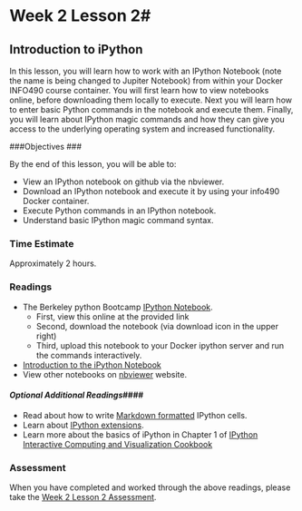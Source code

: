 # Week 2 Lesson 2#
## Introduction to iPython ##

In this lesson, you will learn how to work with an IPython Notebook (note the name is being changed to Jupiter Notebook) from within your Docker INFO490 course container. You will first learn how to view notebooks online, before downloading them locally to execute. Next you will learn how to enter basic Python commands in the notebook and execute them. Finally, you will learn about IPython magic commands and how they can give you access to the underlying operating system and increased functionality.

###Objectives ###

By the end of this lesson, you will be able to:

- View an IPython notebook on github via the nbviewer.
- Download an IPython notebook and execute it by using your info490 Docker container.
- Execute Python commands in an IPython notebook.
- Understand basic IPython magic command syntax.

### Time Estimate ###

Approximately 2 hours.

### Readings ####

- The Berkeley python Bootcamp [IPython Notebook](http://nbviewer.ipython.org/github/profjsb/python-bootcamp/blob/master/Lectures/04_IPythonNotebookIntroduction/IPython+-+beyond+plain+Python.ipynb).
	- First, view this online at the provided link
	- Second, download the notebook (via download icon in the upper right)
	- Third, upload this notebook to your Docker ipython server and run the commands interactively.
- [Introduction to the iPython Notebook](notebooks/intro2ipy.ipynb)
- View other notebooks on [nbviewer](http://nbviewer.ipython.org/) website.

#### *Optional Additional Readings*####

- Read about how to write [Markdown formatted](http://nbviewer.ipython.org/github/profjsb/python-bootcamp/blob/master/Lectures/04_IPythonNotebookIntroduction/Markdown%20Cells.ipynb) IPython cells.
- Learn about [IPython extensions](https://github.com/ipython-contrib/IPython-notebook-extensions).
- Learn more about the basics of iPython in Chapter 1 of [IPython Interactive Computing and Visualization Cookbook](http://proquest.safaribooksonline.com.proxy2.library.illinois.edu/book/programming/python/9781783284818)

### Assessment ###

When you have completed and worked through the above readings, please take the [Week 2 Lesson 2 Assessment](https://learn.illinois.edu/mod/quiz/view.php?id=1095482).
